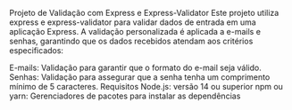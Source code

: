 Projeto de Validação com Express e Express-Validator
Este projeto utiliza express e express-validator para validar dados de entrada em uma aplicação Express. A validação personalizada é aplicada a e-mails e senhas, garantindo que os dados recebidos atendam aos critérios especificados:

E-mails: Validação para garantir que o formato do e-mail seja válido.
Senhas: Validação para assegurar que a senha tenha um comprimento mínimo de 5 caracteres.
Requisitos
Node.js: versão 14 ou superior
npm ou yarn: Gerenciadores de pacotes para instalar as dependências